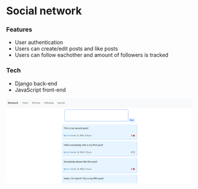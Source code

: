 # Social network

### Features
- User authentication
- Users can create/edit posts and like posts
- Users can follow eachother and amount of followers is tracked

### Tech
- Django back-end
- JavaScript front-end

![](image.png)
